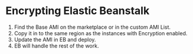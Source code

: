 # Encrypting Elastic Beanstalk
1. Find the Base AMI on the marketplace or in the custom AMI List. 
1. Copy it in to the same region as the instances with Encryption enabled. 
1. Update the AMI in EB and deploy. 
1. EB will handle the rest of the work.